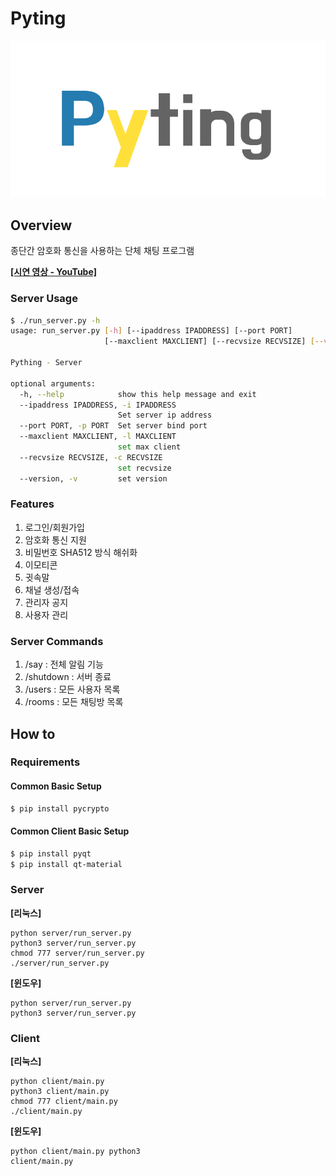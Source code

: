# Pyting
![Pyting Logo](./logo.png)

## Overview

종단간 암호화 통신을 사용하는 단체 채팅 프로그램

[**[시연 영상 - YouTube]**](https://youtu.be/Ehr_PJAap1k)

### Server Usage

  ```bash
  $ ./run_server.py -h
  usage: run_server.py [-h] [--ipaddress IPADDRESS] [--port PORT]
                       [--maxclient MAXCLIENT] [--recvsize RECVSIZE] [--version]
  
  Pything - Server
  
  optional arguments:
    -h, --help            show this help message and exit
    --ipaddress IPADDRESS, -i IPADDRESS
                          Set server ip address
    --port PORT, -p PORT  Set server bind port
    --maxclient MAXCLIENT, -l MAXCLIENT
                          set max client
    --recvsize RECVSIZE, -c RECVSIZE
                          set recvsize
    --version, -v         set version
  ```


### Features
1. 로그인/회원가입
2. 암호화 통신 지원
3. 비밀번호 SHA512 방식 해쉬화
4. 이모티콘
5. 귓속말
6. 채널 생성/접속
7. 관리자 공지
8. 사용자 관리

### Server Commands
1. /say : 전체 알림 기능
2. /shutdown : 서버 종료
3. /users : 모든 사용자 목록
4. /rooms : 모든 채팅방 목록

## How to
### Requirements
#### Common Basic Setup

```bash
$ pip install pycrypto
```

#### Common Client Basic Setup
```bash
$ pip install pyqt
$ pip install qt-material
```
### Server 
**[리눅스]**

```
python server/run_server.py 
python3 server/run_server.py 
chmod 777 server/run_server.py 
./server/run_server.py 
```
**[윈도우]**

```
python server/run_server.py 
python3 server/run_server.py
```

### Client

**[리눅스]** 

```
python client/main.py 
python3 client/main.py 
chmod 777 client/main.py 
./client/main.py 
```
**[윈도우]**

```
python client/main.py python3 
client/main.py
```
